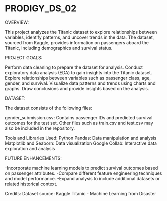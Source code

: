 # PRODIGY_DS_02
OVERVIEW:

This project analyzes the Titanic dataset to explore relationships between variables, identify patterns, and uncover trends in the data. The dataset, sourced from Kaggle, provides information on passengers aboard the Titanic, including demographics and survival status.

PROJECT GOALS:

Perform data cleaning to prepare the dataset for analysis.
Conduct exploratory data analysis (EDA) to gain insights into the Titanic dataset.
Explore relationships between variables such as passenger class, age, gender, and survival.
Visualize data patterns and trends using charts and graphs.
Draw conclusions and provide insights based on the analysis.

DATASET:

The dataset consists of the following files:

gender_submission.csv: Contains passenger IDs and predicted survival outcomes for the test set.
Other files such as train.csv and test.csv may also be included in the repository.

Tools and Libraries Used:
Python
Pandas: Data manipulation and analysis
Matplotlib and Seaborn: Data visualization
Google Collab: Interactive data exploration and analysis

FUTURE ENHANCEMENTS:

-Incorporate machine learning models to predict survival outcomes based on passenger attributes.
-Compare different feature engineering techniques and model performance.
-Expand analysis to include additional datasets or related historical context.

Credits:
Dataset source: Kaggle Titanic - Machine Learning from Disaster
